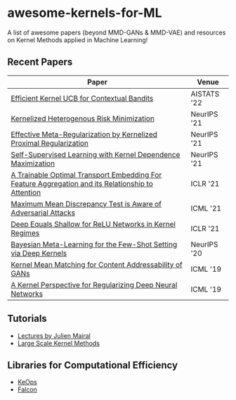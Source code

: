 # awesome-kernels-for-ML
A list of awesome papers (beyond MMD-GANs & MMD-VAE) and resources on Kernel Methods applied in Machine Learning!

## Recent Papers

| Paper | Venue|
|-------|------|
|[Efficient Kernel UCB for Contextual Bandits](https://arxiv.org/pdf/2202.05638.pdf)| AISTATS '22
| [Kernelized Heterogenous Risk Minimization](https://arxiv.org/pdf/2110.12425.pdf)      |	NeurIPS '21   |
|[Effective Meta-Regularization by Kernelized Proximal Regularization](https://proceedings.neurips.cc/paper/2021/file/dcc5c249e15c211f21e1da0f3ba66169-Paper.pdf)	| NeurIPS '21	|
| [Self-Supervised Learning with Kernel Dependence Maximization](https://proceedings.neurips.cc/paper/2021/file/83004190b1793d7aa15f8d0d49a13eba-Paper.pdf)	| NeurIPS '21	|
| [A Trainable Optimal Transport Embedding For Feature Aggregation and its Relationship to Attention](https://arxiv.org/pdf/2006.12065.pdf)	| ICLR '21	|
|[Maximum Mean Discrepancy Test is Aware of Adversarial Attacks](http://proceedings.mlr.press/v139/gao21b/gao21b.pdf)| ICML '21 |
|[Deep Equals Shallow for ReLU Networks in Kernel Regimes](https://arxiv.org/pdf/2009.14397.pdf)	| ICLR '21	|
| [Bayesian Meta-Learning for the Few-Shot Setting via Deep Kernels](https://proceedings.neurips.cc/paper/2020/file/b9cfe8b6042cf759dc4c0cccb27a6737-Paper.pdf)	| NeurIPS '20	|
|[Kernel Mean Matching for Content Addressability of GANs](http://proceedings.mlr.press/v97/jitkrittum19a/jitkrittum19a.pdf)	| ICML '19	|
|[A Kernel Perspective for Regularizing Deep Neural Networks](https://arxiv.org/pdf/1810.00363.pdf)	| ICML '19	|


## Tutorials
- [Lectures by Julien Mairal](https://www.youtube.com/channel/UCotztBOmGVl9pPGIN4YqcRw/videos)
- [Large Scale Kernel Methods](https://maelfabien.github.io/machinelearning/largescale/#)

## Libraries for Computational Efficiency
- [KeOps](https://www.kernel-operations.io/keops/index.html)
- [Falcon](https://falkonml.github.io/falkon/)